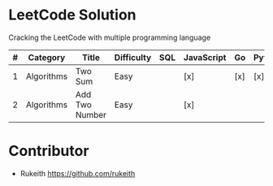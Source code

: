 # LeetCode Solution
Cracking the LeetCode with multiple programming language

|  #  | Category | Title   | Difficulty | SQL | JavaScript | Go | Python3 | Swift | Kotlin | C | C++ | C# | Java |
|---	|---	     |---	     |---	        |---	|---	       |---	|---	    |---	  |---	   |---|---	 |---	|---	 |
|  1 	|Algorithms| Two Sum | Easy	      |   	|[x]         |[x] |[x]      |[x]    |[x]     |[x]|[x]  |[x] |[x]   |
|  2 	|Algorithms| Add Two Number | Easy ||[x]|||||||||

# Contributor
* Rukeith <https://github.com/rukeith>